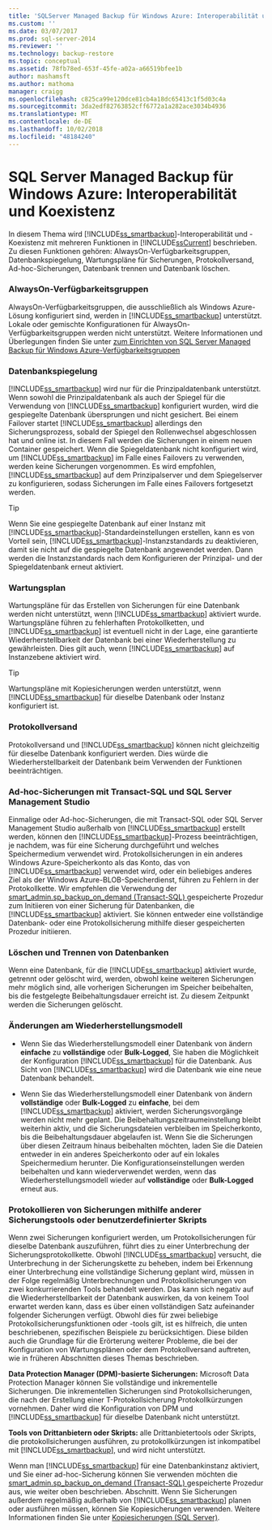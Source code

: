 ```yaml
---
title: 'SQLServer Managed Backup für Windows Azure: Interoperabilität und Koexistenz | Microsoft-Dokumentation'
ms.custom: ''
ms.date: 03/07/2017
ms.prod: sql-server-2014
ms.reviewer: ''
ms.technology: backup-restore
ms.topic: conceptual
ms.assetid: 78fb78ed-653f-45fe-a02a-a66519bfee1b
author: mashamsft
ms.author: mathoma
manager: craigg
ms.openlocfilehash: c825ca99e120dce81cb4a18dc65413c1f5d03c4a
ms.sourcegitcommit: 3da2edf82763852cff6772a1a282ace3034b4936
ms.translationtype: MT
ms.contentlocale: de-DE
ms.lasthandoff: 10/02/2018
ms.locfileid: "48184240"
---
```

# <a name="sql-server-managed-backup-to-windows-azure-interoperability-and-coexistence"></a>SQL Server Managed Backup für Windows Azure: Interoperabilität und Koexistenz
  In diesem Thema wird [!INCLUDE[ss_smartbackup](../includes/ss-smartbackup-md.md)]-Interoperabilität und -Koexistenz mit mehreren Funktionen in [!INCLUDE[ssCurrent](../includes/sscurrent-md.md)] beschrieben. Zu diesen Funktionen gehören: AlwaysOn-Verfügbarkeitsgruppen, Datenbankspiegelung, Wartungspläne für Sicherungen, Protokollversand, Ad-hoc-Sicherungen, Datenbank trennen und Datenbank löschen.  
  
### <a name="alwayson-availability-groups"></a>AlwaysOn-Verfügbarkeitsgruppen  
 AlwaysOn-Verfügbarkeitsgruppen, die ausschließlich als Windows Azure-Lösung konfiguriert sind, werden in [!INCLUDE[ss_smartbackup](../includes/ss-smartbackup-md.md)] unterstützt. Lokale oder gemischte Konfigurationen für AlwaysOn-Verfügbarkeitsgruppen werden nicht unterstützt. Weitere Informationen und Überlegungen finden Sie unter [zum Einrichten von SQL Server Managed Backup für Windows Azure-Verfügbarkeitsgruppen](../../2014/database-engine/setting-up-sql-server-managed-backup-to-windows-azure-for-availability-groups.md)  
  
### <a name="database-mirroring"></a>Datenbankspiegelung  
 [!INCLUDE[ss_smartbackup](../includes/ss-smartbackup-md.md)] wird nur für die Prinzipaldatenbank unterstützt. Wenn sowohl die Prinzipaldatenbank als auch der Spiegel für die Verwendung von [!INCLUDE[ss_smartbackup](../includes/ss-smartbackup-md.md)] konfiguriert wurden, wird die gespiegelte Datenbank übersprungen und nicht gesichert. Bei einem Failover startet [!INCLUDE[ss_smartbackup](../includes/ss-smartbackup-md.md)] allerdings den Sicherungsprozess, sobald der Spiegel den Rollenwechsel abgeschlossen hat und online ist. In diesem Fall werden die Sicherungen in einem neuen Container gespeichert. Wenn die Spiegeldatenbank nicht konfiguriert wird, um [!INCLUDE[ss_smartbackup](../includes/ss-smartbackup-md.md)] im Falle eines Failovers zu verwenden, werden keine Sicherungen vorgenommen. Es wird empfohlen, [!INCLUDE[ss_smartbackup](../includes/ss-smartbackup-md.md)] auf dem Prinzipalserver und dem Spiegelserver zu konfigurieren, sodass Sicherungen im Falle eines Failovers fortgesetzt werden.  
  
> [!TIP]  
>  Wenn Sie eine gespiegelte Datenbank auf einer Instanz mit [!INCLUDE[ss_smartbackup](../includes/ss-smartbackup-md.md)]-Standardeinstellungen erstellen, kann es von Vorteil sein, [!INCLUDE[ss_smartbackup](../includes/ss-smartbackup-md.md)]-Instanzstandards zu deaktivieren, damit sie nicht auf die gespiegelte Datenbank angewendet werden. Dann werden die Instanzstandards nach dem Konfigurieren der Prinzipal- und der Spiegeldatenbank erneut aktiviert.  
  
### <a name="maintenance-plan"></a>Wartungsplan  
 Wartungspläne für das Erstellen von Sicherungen für eine Datenbank werden nicht unterstützt, wenn [!INCLUDE[ss_smartbackup](../includes/ss-smartbackup-md.md)] aktiviert wurde. Wartungspläne führen zu fehlerhaften Protokollketten, und [!INCLUDE[ss_smartbackup](../includes/ss-smartbackup-md.md)] ist eventuell nicht in der Lage, eine garantierte Wiederherstellbarkeit der Datenbank bei einer Wiederherstellung zu gewährleisten. Dies gilt auch, wenn [!INCLUDE[ss_smartbackup](../includes/ss-smartbackup-md.md)] auf Instanzebene aktiviert wird.  
  
> [!TIP]  
>  Wartungspläne mit Kopiesicherungen werden unterstützt, wenn [!INCLUDE[ss_smartbackup](../includes/ss-smartbackup-md.md)] für dieselbe Datenbank oder Instanz konfiguriert ist.  
  
### <a name="log-shipping"></a>Protokollversand  
 Protokollversand und [!INCLUDE[ss_smartbackup](../includes/ss-smartbackup-md.md)] können nicht gleichzeitig für dieselbe Datenbank konfiguriert werden. Dies würde die Wiederherstellbarkeit der Datenbank beim Verwenden der Funktionen beeinträchtigen.  
  
### <a name="ad-hoc-backups-using-transact-sql-and-sql-server-management-studio"></a>Ad-hoc-Sicherungen mit Transact-SQL und SQL Server Management Studio  
 Einmalige oder Ad-hoc-Sicherungen, die mit Transact-SQL oder SQL Server Management Studio außerhalb von [!INCLUDE[ss_smartbackup](../includes/ss-smartbackup-md.md)] erstellt werden, können den [!INCLUDE[ss_smartbackup](../includes/ss-smartbackup-md.md)]-Prozess beeinträchtigen, je nachdem, was für eine Sicherung durchgeführt und welches Speichermedium verwendet wird. Protokollsicherungen in ein anderes Windows Azure-Speicherkonto als das Konto, das von [!INCLUDE[ss_smartbackup](../includes/ss-smartbackup-md.md)] verwendet wird, oder ein beliebiges anderes Ziel als der Windows Azure-BLOB-Speicherdienst, führen zu Fehlern in der Protokollkette. Wir empfehlen die Verwendung der [smart_admin.sp_backup_on_demand &#40;Transact-SQL&#41; ](/sql/relational-databases/system-stored-procedures/managed-backup-sp-backup-on-demand-transact-sql) gespeicherte Prozedur zum Initiieren von einer Sicherung für Datenbanken, die [!INCLUDE[ss_smartbackup](../includes/ss-smartbackup-md.md)] aktiviert. Sie können entweder eine vollständige Datenbank- oder eine Protokollsicherung mithilfe dieser gespeicherten Prozedur initiieren.  
  
### <a name="drop-database-and-detach-database"></a>Löschen und Trennen von Datenbanken  
 Wenn eine Datenbank, für die [!INCLUDE[ss_smartbackup](../includes/ss-smartbackup-md.md)] aktiviert wurde, getrennt oder gelöscht wird, werden, obwohl keine weiteren Sicherungen mehr möglich sind, alle vorherigen Sicherungen im Speicher beibehalten, bis die festgelegte Beibehaltungsdauer erreicht ist. Zu diesem Zeitpunkt werden die Sicherungen gelöscht.  
  
### <a name="changes-to-recovery-model"></a>Änderungen am Wiederherstellungsmodell  
  
-   Wenn Sie das Wiederherstellungsmodell einer Datenbank von ändern **einfache** zu **vollständige** oder **Bulk-Logged**, Sie haben die Möglichkeit der Konfiguration [!INCLUDE[ss_smartbackup](../includes/ss-smartbackup-md.md)] für die Datenbank. Aus Sicht von [!INCLUDE[ss_smartbackup](../includes/ss-smartbackup-md.md)] wird die Datenbank wie eine neue Datenbank behandelt.  
  
-   Wenn Sie das Wiederherstellungsmodell einer Datenbank von ändern **vollständige** oder **Bulk-Logged** zu **einfache**, bei dem [!INCLUDE[ss_smartbackup](../includes/ss-smartbackup-md.md)] aktiviert, werden Sicherungsvorgänge werden nicht mehr geplant. Die Beibehaltungszeitraumeinstellung bleibt weiterhin aktiv, und die Sicherungsdateien verbleiben im Speicherkonto, bis die Beibehaltungsdauer abgelaufen ist. Wenn Sie die Sicherungen über diesen Zeitraum hinaus beibehalten möchten, laden Sie die Dateien entweder in ein anderes Speicherkonto oder auf ein lokales Speichermedium herunter. Die Konfigurationseinstellungen werden beibehalten und kann wiederverwendet werden, wenn das Wiederherstellungsmodell wieder auf **vollständige** oder **Bulk-Logged** erneut aus.  
  
### <a name="log-backups-using-other-backup-tools-or-custom-scripts"></a>Protokollieren von Sicherungen mithilfe anderer Sicherungstools oder benutzerdefinierter Skripts  
 Wenn zwei Sicherungen konfiguriert werden, um Protokollsicherungen für dieselbe Datenbank auszuführen, führt dies zu einer Unterbrechung der Sicherungsprotokollkette. Obwohl [!INCLUDE[ss_smartbackup](../includes/ss-smartbackup-md.md)] versucht, die Unterbrechung in der Sicherungskette zu beheben, indem bei Erkennung einer Unterbrechung eine vollständige Sicherung geplant wird, müssen in der Folge regelmäßig Unterbrechnungen und Protokollsicherungen von zwei konkurrierenden Tools behandelt werden. Das kann sich negativ auf die Wiederherstellbarkeit der Datenbank auswirken, da von keinem Tool erwartet werden kann, dass es über einen vollständigen Satz aufeinander folgender Sicherungen verfügt. Obwohl dies für zwei beliebige Protokollsicherungsfunktionen oder -tools gilt, ist es hilfreich, die unten beschriebenen, spezifischen Beispiele zu berücksichtigen. Diese bilden auch die Grundlage für die Erörterung weiterer Probleme, die bei der Konfiguration von Wartungsplänen oder dem Protokollversand auftreten, wie in früheren Abschnitten dieses Themas beschrieben.  
  
 **Data Protection Manager (DPM)-basierte Sicherungen:** Microsoft Data Protection Manager können Sie vollständige und inkrementelle Sicherungen. Die inkrementellen Sicherungen sind Protokollsicherungen, die nach der Erstellung einer T-Protokollsicherung Protokollkürzungen vornehmen. Daher wird die Konfiguration von DPM und [!INCLUDE[ss_smartbackup](../includes/ss-smartbackup-md.md)] für dieselbe Datenbank nicht unterstützt.  
  
 **Tools von Drittanbietern oder Skripts:** alle Drittanbietertools oder Skripts, die protokollsicherungen ausführen, zu protokollkürzungen ist inkompatibel mit [!INCLUDE[ss_smartbackup](../includes/ss-smartbackup-md.md)], und wird nicht unterstützt.  
  
 Wenn man [!INCLUDE[ss_smartbackup](../includes/ss-smartbackup-md.md)] für eine Datenbankinstanz aktiviert, und Sie einer ad-hoc-Sicherung können Sie verwenden möchten die [smart_admin.sp_backup_on_demand &#40;Transact-SQL&#41; ](/sql/relational-databases/system-stored-procedures/managed-backup-sp-backup-on-demand-transact-sql) gespeicherte Prozedur aus, wie weiter oben beschrieben. Abschnitt. Wenn Sie Sicherungen außerdem regelmäßig außerhalb von [!INCLUDE[ss_smartbackup](../includes/ss-smartbackup-md.md)] planen oder ausführen müssen, können Sie Kopiesicherungen verwenden.  Weitere Informationen finden Sie unter [Kopiesicherungen &#40;SQL Server&#41;](../relational-databases/backup-restore/copy-only-backups-sql-server.md).  
  
  
